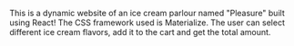 This is a dynamic website of an ice cream parlour named "Pleasure" built using React! The CSS framework used is Materialize. 
The user can select different ice cream flavors, add it to the cart and get the total amount. 

